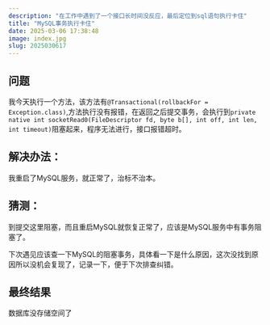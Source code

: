 ```yaml
---
description: "在工作中遇到了一个接口长时间没反应，最后定位到sql语句执行卡住"
title: "MySQL事务执行卡住"
date: 2025-03-06 17:38:48
image: index.jpg
slug: 2025030617
---
```

## 问题

我今天执行一个方法，该方法有`@Transactional(rollbackFor = Exception.class)`,方法执行没有报错，在返回之后提交事务，会执行到`private native int socketRead0(FileDescriptor fd, byte b[], int off, int len, int timeout)`阻塞起来，程序无法进行，接口报错超时。

## 解决办法：

我重启了MySQL服务，就正常了，治标不治本。

## 猜测：

到提交这里阻塞，而且重启MySQL就恢复正常了，应该是MySQL服务中有事务阻塞了。

下次遇见应该查一下MySQL的阻塞事务，具体看一下是什么原因，这次没找到原因所以没机会复现了，记录一下，便于下次排查纠错。

## 最终结果
数据库没存储空间了